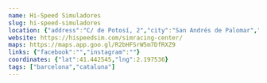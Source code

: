 ```yaml
---
name: Hi-Speed Simuladores
slug: hi-speed-simuladores
location: {"address":"C/ de Potosí, 2","city":"San Andrés de Palomar","cap":"08030"}
website: https://hispeedsim.com/simracing-center/
maps: https://maps.app.goo.gl/R2bHFSrW5m7DfRXZ9
links: {"facebook":"","instagram":""}
coordinates: {"lat":41.442545,"lng":2.197536}
tags: ["barcelona","cataluna"]
---
```

